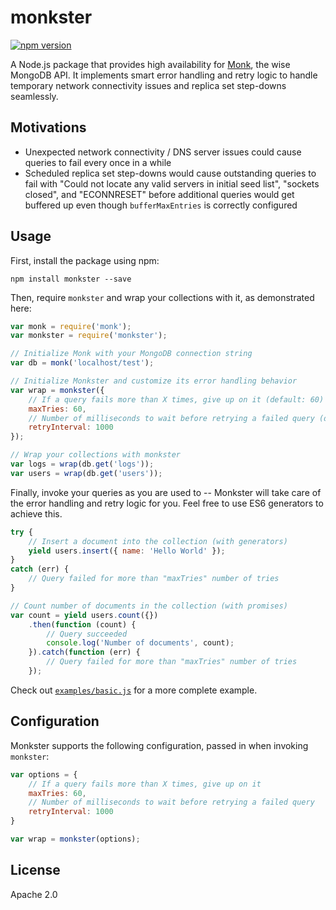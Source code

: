 # monkster
[![npm version](https://badge.fury.io/js/monkster.svg)](https://www.npmjs.com/package/monkster)

A Node.js package that provides high availability for [Monk](https://github.com/Automattic/monk), the wise MongoDB API. It implements smart error handling and retry logic to handle temporary network connectivity issues and replica set step-downs seamlessly.

## Motivations

* Unexpected network connectivity / DNS server issues could cause queries to fail every once in a while
* Scheduled replica set step-downs would cause outstanding queries to fail with "Could not locate any valid servers in initial seed list", "sockets closed", and "ECONNRESET" before additional queries would get buffered up even though `bufferMaxEntries` is correctly configured

## Usage

First, install the package using npm:

```shell
npm install monkster --save
```

Then, require `monkster` and wrap your collections with it, as demonstrated here:

```js
var monk = require('monk');
var monkster = require('monkster');

// Initialize Monk with your MongoDB connection string
var db = monk('localhost/test');

// Initialize Monkster and customize its error handling behavior
var wrap = monkster({
    // If a query fails more than X times, give up on it (default: 60)
    maxTries: 60,
    // Number of milliseconds to wait before retrying a failed query (default: 1000)
    retryInterval: 1000
});

// Wrap your collections with monkster
var logs = wrap(db.get('logs'));
var users = wrap(db.get('users'));
```

Finally, invoke your queries as you are used to -- Monkster will take care of the error handling and retry logic for you. Feel free to use ES6 generators to achieve this.

```js
try {
    // Insert a document into the collection (with generators)
    yield users.insert({ name: 'Hello World' });
}
catch (err) {
    // Query failed for more than "maxTries" number of tries
}

// Count number of documents in the collection (with promises)
var count = yield users.count({})
    .then(function (count) {
        // Query succeeded
        console.log('Number of documents', count);
    }).catch(function (err) {
        // Query failed for more than "maxTries" number of tries
    });
```

Check out [`examples/basic.js`](examples/basic.js) for a more complete example.

## Configuration

Monkster supports the following configuration, passed in when invoking `monkster`:

```js
var options = {
    // If a query fails more than X times, give up on it
    maxTries: 60,
    // Number of milliseconds to wait before retrying a failed query
    retryInterval: 1000
}

var wrap = monkster(options);
```

## License

Apache 2.0
